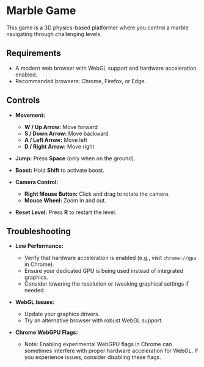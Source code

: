 # Marble Game

This game is a 3D physics-based platformer where you control a marble navigating through challenging levels.

## Requirements

- A modern web browser with WebGL support and hardware acceleration enabled.
- Recommended browsers: Chrome, Firefox, or Edge.

## Controls

- **Movement:**  
  - **W / Up Arrow:** Move forward  
  - **S / Down Arrow:** Move backward  
  - **A / Left Arrow:** Move left  
  - **D / Right Arrow:** Move right  

- **Jump:** Press **Space** (only when on the ground).

- **Boost:** Hold **Shift** to activate boost.

- **Camera Control:**  
  - **Right Mouse Button:** Click and drag to rotate the camera.  
  - **Mouse Wheel:** Zoom in and out.

- **Reset Level:** Press **R** to restart the level.

## Troubleshooting

- **Low Performance:**  
  - Verify that hardware acceleration is enabled (e.g., visit `chrome://gpu` in Chrome).  
  - Ensure your dedicated GPU is being used instead of integrated graphics.  
  - Consider lowering the resolution or tweaking graphical settings if needed.

- **WebGL Issues:**  
  - Update your graphics drivers.  
  - Try an alternative browser with robust WebGL support.

- **Chrome WebGPU Flags:**  
  - Note: Enabling experimental WebGPU flags in Chrome can sometimes interfere with proper hardware acceleration for WebGL. If you experience issues, consider disabling these flags.
